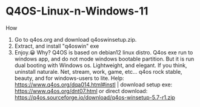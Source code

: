 # Q4OS-Linux-n-Windows-11
How
1. Go to q4os.org and download q4oswinsetup.zip.
2. Extract, and install "q4oswin" exe
3. Enjoy.😀
Why?
Q4OS is based on debian12 linux distro.
Q4os exe run to windows app, and do not mode windows bootable partition.
But it is run dual booting with Windows os.
Lightweight, and elegant.
If you think, uninstall naturale.
Net, stream, work, game, etc... q4os rock stable, beauty, and for windows-users to lite.
Help: https://www.q4os.org/dqa014.html#instl | download setup exe: https://www.q4os.org/dnt07.html
or direct download:
https://q4os.sourceforge.io/download/q4os-winsetup-5.7-r1.zip
